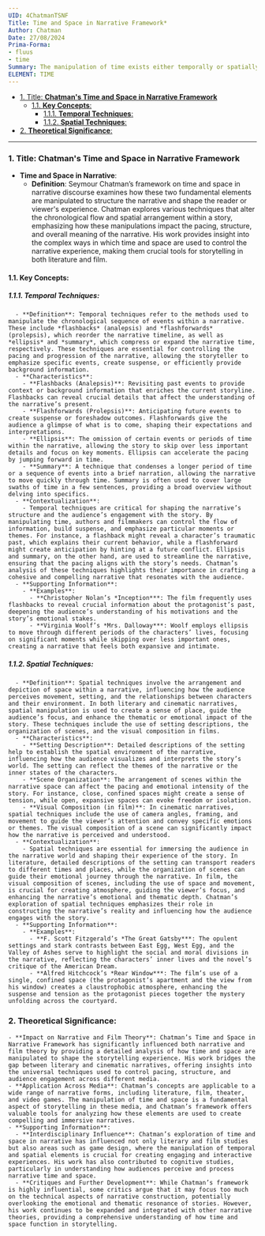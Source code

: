 ```yaml
---
UID: 4ChatmanTSNF
Title: Time and Space in Narrative Framework*
Author: Chatman
Date: 27/08/2024
Prima-Forma:
- fluus
- time
Summary: The manipulation of time exists either temporally or spatially.
ELEMENT: TIME
---
```


- [1. Title: **Chatman's Time and Space in Narrative Framework**](#1-title-chatmans-time-and-space-in-narrative-framework)
  - [1.1. **Key Concepts**:](#11-key-concepts)
    - [1.1.1. **Temporal Techniques**:](#111-temporal-techniques)
    - [1.1.2. **Spatial Techniques**:](#112-spatial-techniques)
- [2. **Theoretical Significance**:](#2-theoretical-significance)



---
### 1. Title: **Chatman's Time and Space in Narrative Framework**

- **Time and Space in Narrative**:
  - **Definition**: Seymour Chatman’s framework on time and space in narrative discourse examines how these two fundamental elements are manipulated to structure the narrative and shape the reader or viewer's experience. Chatman explores various techniques that alter the chronological flow and spatial arrangement within a story, emphasizing how these manipulations impact the pacing, structure, and overall meaning of the narrative. His work provides insight into the complex ways in which time and space are used to control the narrative experience, making them crucial tools for storytelling in both literature and film.

#### 1.1. **Key Concepts**:

##### 1.1.1. **Temporal Techniques**:
      - **Definition**: Temporal techniques refer to the methods used to manipulate the chronological sequence of events within a narrative. These include *flashbacks* (analepsis) and *flashforwards* (prolepsis), which reorder the narrative timeline, as well as *ellipsis* and *summary*, which compress or expand the narrative time, respectively. These techniques are essential for controlling the pacing and progression of the narrative, allowing the storyteller to emphasize specific events, create suspense, or efficiently provide background information.
      - **Characteristics**:
        - **Flashbacks (Analepsis)**: Revisiting past events to provide context or background information that enriches the current storyline. Flashbacks can reveal crucial details that affect the understanding of the narrative’s present.
        - **Flashforwards (Prolepsis)**: Anticipating future events to create suspense or foreshadow outcomes. Flashforwards give the audience a glimpse of what is to come, shaping their expectations and interpretations.
        - **Ellipsis**: The omission of certain events or periods of time within the narrative, allowing the story to skip over less important details and focus on key moments. Ellipsis can accelerate the pacing by jumping forward in time.
        - **Summary**: A technique that condenses a longer period of time or a sequence of events into a brief narration, allowing the narrative to move quickly through time. Summary is often used to cover large swaths of time in a few sentences, providing a broad overview without delving into specifics.
      - **Contextualization**:
        - Temporal techniques are critical for shaping the narrative’s structure and the audience’s engagement with the story. By manipulating time, authors and filmmakers can control the flow of information, build suspense, and emphasize particular moments or themes. For instance, a flashback might reveal a character’s traumatic past, which explains their current behavior, while a flashforward might create anticipation by hinting at a future conflict. Ellipsis and summary, on the other hand, are used to streamline the narrative, ensuring that the pacing aligns with the story’s needs. Chatman’s analysis of these techniques highlights their importance in crafting a cohesive and compelling narrative that resonates with the audience.
      - **Supporting Information**:
        - **Examples**:
          - **Christopher Nolan’s *Inception***: The film frequently uses flashbacks to reveal crucial information about the protagonist’s past, deepening the audience’s understanding of his motivations and the story’s emotional stakes.
          - **Virginia Woolf’s *Mrs. Dalloway***: Woolf employs ellipsis to move through different periods of the characters’ lives, focusing on significant moments while skipping over less important ones, creating a narrative that feels both expansive and intimate.

##### 1.1.2. **Spatial Techniques**:
      - **Definition**: Spatial techniques involve the arrangement and depiction of space within a narrative, influencing how the audience perceives movement, setting, and the relationships between characters and their environment. In both literary and cinematic narratives, spatial manipulation is used to create a sense of place, guide the audience’s focus, and enhance the thematic or emotional impact of the story. These techniques include the use of setting descriptions, the organization of scenes, and the visual composition in films.
      - **Characteristics**:
        - **Setting Description**: Detailed descriptions of the setting help to establish the spatial environment of the narrative, influencing how the audience visualizes and interprets the story’s world. The setting can reflect the themes of the narrative or the inner states of the characters.
        - **Scene Organization**: The arrangement of scenes within the narrative space can affect the pacing and emotional intensity of the story. For instance, close, confined spaces might create a sense of tension, while open, expansive spaces can evoke freedom or isolation.
        - **Visual Composition (in film)**: In cinematic narratives, spatial techniques include the use of camera angles, framing, and movement to guide the viewer’s attention and convey specific emotions or themes. The visual composition of a scene can significantly impact how the narrative is perceived and understood.
      - **Contextualization**:
        - Spatial techniques are essential for immersing the audience in the narrative world and shaping their experience of the story. In literature, detailed descriptions of the setting can transport readers to different times and places, while the organization of scenes can guide their emotional journey through the narrative. In film, the visual composition of scenes, including the use of space and movement, is crucial for creating atmosphere, guiding the viewer’s focus, and enhancing the narrative’s emotional and thematic depth. Chatman’s exploration of spatial techniques emphasizes their role in constructing the narrative’s reality and influencing how the audience engages with the story.
      - **Supporting Information**:
        - **Examples**:
          - **F. Scott Fitzgerald’s *The Great Gatsby***: The opulent settings and stark contrasts between East Egg, West Egg, and the Valley of Ashes serve to highlight the social and moral divisions in the narrative, reflecting the characters’ inner lives and the novel’s critique of the American Dream.
          - **Alfred Hitchcock’s *Rear Window***: The film’s use of a single, confined space (the protagonist’s apartment and the view from his window) creates a claustrophobic atmosphere, enhancing the suspense and tension as the protagonist pieces together the mystery unfolding across the courtyard.

### 2. **Theoretical Significance**:
    - **Impact on Narrative and Film Theory**: Chatman’s Time and Space in Narrative Framework has significantly influenced both narrative and film theory by providing a detailed analysis of how time and space are manipulated to shape the storytelling experience. His work bridges the gap between literary and cinematic narratives, offering insights into the universal techniques used to control pacing, structure, and audience engagement across different media.
    - **Application Across Media**: Chatman’s concepts are applicable to a wide range of narrative forms, including literature, film, theater, and video games. The manipulation of time and space is a fundamental aspect of storytelling in these media, and Chatman’s framework offers valuable tools for analyzing how these elements are used to create compelling and immersive narratives.
    - **Supporting Information**:
      - **Interdisciplinary Influence**: Chatman’s exploration of time and space in narrative has influenced not only literary and film studies but also areas such as game design, where the manipulation of temporal and spatial elements is crucial for creating engaging and interactive experiences. His work has also contributed to cognitive studies, particularly in understanding how audiences perceive and process narrative time and space.
      - **Critiques and Further Development**: While Chatman’s framework is highly influential, some critics argue that it may focus too much on the technical aspects of narrative construction, potentially overlooking the emotional and thematic resonance of stories. However, his work continues to be expanded and integrated with other narrative theories, providing a comprehensive understanding of how time and space function in storytelling.